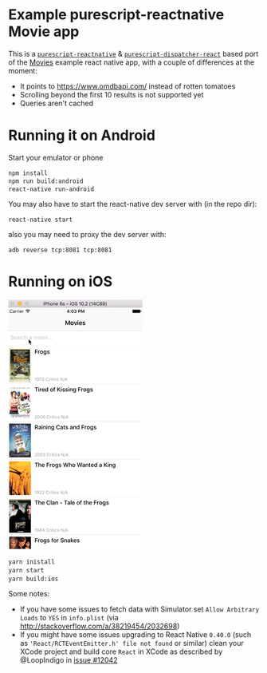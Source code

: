 # Example purescript-reactnative Movie app

This is a [`purescript-reactnative`](https://github.com/doolse/purescript-reactnative) & [`purescript-dispatcher-react`](https://github.com/doolse/purescript-dispatcher-react) based port of the [Movies](https://github.com/facebook/react-native/tree/master/Examples/Movies) example react native app, with a couple of differences at the moment:

- It points to https://www.omdbapi.com/ instead of rotten tomatoes
- Scrolling beyond the first 10 results is not supported yet
- Queries aren't cached

# Running it on Android

Start your emulator or phone

```
npm install
npm run build:android
react-native run-android
```

You may also have to start the react-native dev server with (in the repo dir):

```
react-native start
```

also you may need to proxy the dev server with:

```
adb reverse tcp:8081 tcp:8081
```

# Running on iOS

![screenshot](./screenshot_ios.gif)

```bash
yarn inistall
yarn start
yarn build:ios
```

Some notes:
- If you have some issues to fetch data with Simulator set `Allow Arbitrary Loads` to `YES` in `info.plist` (via http://stackoverflow.com/a/38219454/2032698)
- If you might have some issues upgrading to React Native `0.40.0` (such as `'React/RCTEventEmitter.h' file not found` or similar) clean your XCode project and build core `React` in XCode as described by @LoopIndigo in  [issue #12042](https://github.com/facebook/react-native/issues/12042#issuecomment-275025960)
